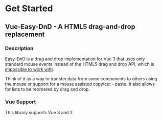 # Get Started

## Vue-Easy-DnD - A HTML5 drag-and-drop replacement

### Description
Easy-DnD is a drag and drop implementation for Vue 3 that uses only standard mouse events instead of the HTML5 drag and drop API, which is [impossible to work with](https://www.quirksmode.org/blog/archives/2009/09/the_html5_drag.html).

Think of it as a way to transfer data from some components to others using the mouse or support for a mouse assisted copy/cut - paste. It also allows for lists to be reordered by drag and drop.

### Vue Support

This library supports Vue 3 and 2.

